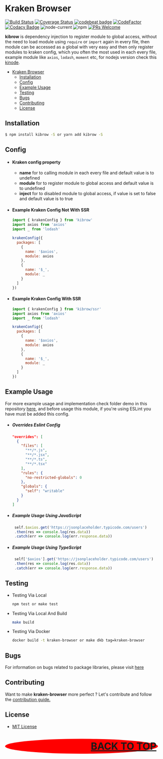 # Kraken Browser

[![Build Status](https://app.travis-ci.com/restuwahyu13/kinode.svg?token=TJCjdtb3tZAkAUnGPRjB&branch=main)](https://app.travis-ci.com/restuwahyu13/kinode) [![Coverage Status](https://coveralls.io/repos/github/restuwahyu13/kraken-node/badge.svg?branch=main)](https://coveralls.io/github/restuwahyu13/kraken-node?branch=main) [![codebeat badge](https://codebeat.co/badges/7f508275-ae9e-44a8-b9c7-8e036e0f5b27)](https://codebeat.co/projects/github-com-restuwahyu13-kraken-browser-main) [![CodeFactor](https://www.codefactor.io/repository/github/restuwahyu13/kraken-browser/badge)](https://www.codefactor.io/repository/github/restuwahyu13/kraken-browser) [![Codacy Badge](https://app.codacy.com/project/badge/Grade/76b591fd00424705bfeae75a55e5b8af)](https://www.codacy.com/gh/restuwahyu13/kraken-browser/dashboard?utm_source=github.com&amp;utm_medium=referral&amp;utm_content=restuwahyu13/kraken-browser&amp;utm_campaign=Badge_Grade) ![node-current](https://img.shields.io/node/v/kibrow?style=flat-square) ![npm](https://img.shields.io/npm/dm/kibrow) [![PRs Welcome](https://img.shields.io/badge/PRs-welcome-brightgreen.svg?style=flat-square)](https://github.com/restuwahyu13/kraken-browser/blob/main/CONTRIBUTING.md)

**kibrow** is dependency injection to register module to global access, without the need to load module using `require` or `import` again in every file, then module can be accessed as a global with very easy and then only register modules to kraken config, which you often the most used in each every file, example module like `axios`, `lodash`, `moment` etc, for nodejs version check this [kinode](https://github.com/restuwahyu13/kraken-node).

- [Kraken Browser](#kraken-browser)
  - [Installation](#installation)
  - [Config](#config)
  - [Example Usage](#example-usage)
  - [Testing](#testing)
  - [Bugs](#bugs)
  - [Contributing](#contributing)
  - [License](#license)

## Installation

```bash
$ npm install kibrow -S or yarn add kibrow -S
```

## Config

- #### Kraken config property

  + **name** for to calling module in each every file and default value is to undefined
  + **module** for to register module to global access and default value is to undefined
  + **inject** for to disabled module to global access, if value is set to false and default value is to true

- #### Example Kraken Config Not With SSR

  ```js
  import { krakenConfig } from 'kibrow'
  import axios from 'axios'
  import _ from 'lodash'

  krakenConfig({
    packages: [
      {
        name: '$axios',
        module: axios
      },
      {
        name: '$_',
        module: _
      }
    ]
  })
  ```
- #### Example Kraken Config With SSR

  ```js
  import { krakenConfig } from 'kibrow/ssr'
  import axios from 'axios'
  import _ from 'lodash'

  krakenConfig({
    packages: [
      {
        name: '$axios',
        module: axios
      },
      {
        name: '$_',
        module: _
      }
    ]
  })
  ```

## Example Usage

For more example usage and implementation check folder demo in this repository [here](https://github.com/restuwahyu13/kraken-browser/tree/main/demo), and before usage this module, if you're using ESLint you have must be added this config.

- ##### Overrides Eslint Config

  ```json
  "overrides": [
    {
      "files": [
        "**/*.js",
        "**/*.jsx",
        "**/*.ts",
        "**/*.tsx"
      ],
      "rules": {
        "no-restricted-globals": 0
      },
      "globals": {
        "self": "writable"
      }
    }
  ]
  ```


- ##### Example Usage Using JavaScript

  ```javascript
   self.$axios.get('https://jsonplaceholder.typicode.com/users')
   .then(res => console.log(res.data))
   .catch(err => console.log(err.response.data))
  ```  
- ##### Example Usage Using TypeScript

  ```javascript
   self['$axios'].get('https://jsonplaceholder.typicode.com/users')
   .then(res => console.log(res.data))
   .catch(err => console.log(err.response.data))
  ``` 

## Testing

- Testing Via Local

  ```sh
  npm test or make test
  ```

- Testing Via Local And Build

  ```sh
  make build
  ```

- Testing Via Docker

  ```sh
  docker build -t kraken-browser or make dkb tag=kraken-browser
  ```

## Bugs

For information on bugs related to package libraries, please visit [here](https://github.com/restuwahyu13/kraken-browser/issues)

## Contributing

Want to make **kraken-browser** more perfect ? Let's contribute and follow the [contribution guide.](https://github.com/restuwahyu13/kraken-browser/blob/main/CONTRIBUTING.md)

## License

- [MIT License](https://github.com/restuwahyu13/kraken-browser/blob/main/LICENSE.md)

<p align="right" style="padding: 5px; border-radius: 100%; background-color: red; font-size: 2rem;">
  <b><a href="#kraken-browser">BACK TO TOP</a></b>
</p>
